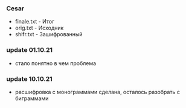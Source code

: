 ### Cesar
- finale.txt - Итог
- orig.txt - Исходник
- shifr.txt - Зашифрованный
### update 01.10.21
- стало понятно в чем проблема
### update 10.10.21
- расшифровка с монограммами сделана, осталось разобрать с биграммами
